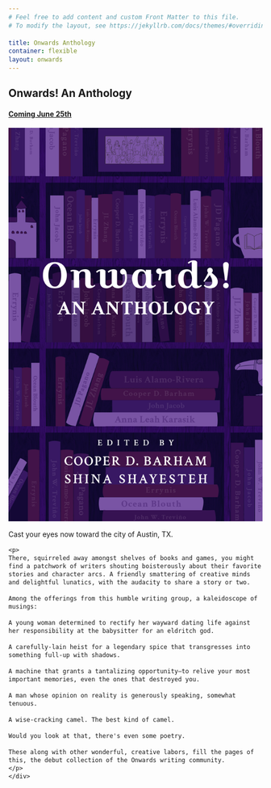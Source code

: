```yaml
---
# Feel free to add content and custom Front Matter to this file.
# To modify the layout, see https://jekyllrb.com/docs/themes/#overriding-theme-defaults

title: Onwards Anthology
container: flexible
layout: onwards
---
```


<div class="">
    <div class="row">
      <div class="col-lg-12 p-4">
        <div class="d-flex justify-content-center">
          <h2>Onwards! An Anthology</h2>
        </div>
        <div class="d-flex justify-content-center">
          <a href="https://www.barnesandnoble.com/w/onwards-an-anthology-onwards/1145631834"><h4>Coming June 25th</h4></a>
        </div>
      </div>
  </div>
  <div class="row">
    <div class="col-lg-4 col-md-12  d-flex justify-content-center">
      <img alt-text="onwards anthology cover image" src="/assets/images/onwards_anthology_cover.jpg" class="onwards-anthology-cover"/>
    </div>
    <div class="col-lg-8 col-md-12 p-4">
    <p>Cast your eyes now toward the city of Austin, TX.</p>

    <p>
    There, squirreled away amongst shelves of books and games, you might find a patchwork of writers shouting boisterously about their favorite stories and character arcs. A friendly smattering of creative minds and delightful lunatics, with the audacity to share a story or two.

    Among the offerings from this humble writing group, a kaleidoscope of musings:

    A young woman determined to rectify her wayward dating life against her responsibility at the babysitter for an eldritch god.

    A carefully-lain heist for a legendary spice that transgresses into something full-up with shadows.

    A machine that grants a tantalizing opportunity—to relive your most important memories, even the ones that destroyed you.

    A man whose opinion on reality is generously speaking, somewhat tenuous.

    A wise-cracking camel. The best kind of camel.

    Would you look at that, there's even some poetry.

    These along with other wonderful, creative labors, fill the pages of this, the debut collection of the Onwards writing community.
    </p>
    </div>
  </div>
</div>

<div class="container">
  <div class="content">
    <div class="d-flex justify-content-center align-items-center text-center pt-4 pt-lg-0">
    </div>
    </div>
</div>
